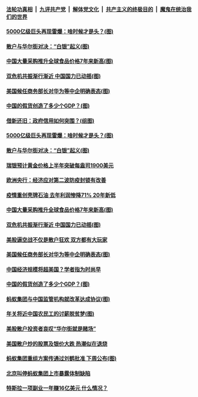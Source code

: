 

####  [法轮功真相](../../../../basic/blob/master/README.md?t=02051101) &nbsp;|&nbsp; [九评共产党](../../../../9ping.md/blob/master/README.md?t=02051101) &nbsp;|&nbsp; [解体党文化](../../../../jtdwh.md/blob/master/README.md?t=02051101)  &nbsp;|&nbsp; [共产主义的终极目的](../../../../gczydzjmd.md/blob/master/README.md?t=02051101) &nbsp;|&nbsp; [魔鬼在统治我们的世界](../../../../mgztzwmdsj.md/blob/master/README.md?t=02051101) 

#### [5000亿级巨头再现雷爆：啥时候才是头？(图)](../pages/p5/961507.md?t=02051101) 

#### [散户与华尔街对决：“白银”起义(图)](../pages/p5/961498.md?t=02051101) 

#### [中国大量采购推升全球食品价格7年来新高(图)](../pages/p5/961474.md?t=02051101) 

#### [双危机共振渐行渐近 中国国力已动摇(图)](../pages/p5/961455.md?t=02051101) 

#### [美国候任商务部长对华为等中企明确表态(图)](../pages/p5/961443.md?t=02051101) 

#### [中国的假货创造了多少个GDP？(图)](../pages/p5/961380.md?t=02051101) 

#### [借新还旧：政府信用如何突围？(组图)](../pages/p5/961501.md?t=02051101) 

#### [5000亿级巨头再现雷爆：啥时候才是头？(图)](../pages/p5/961507.md?t=02051101) 

#### [散户与华尔街对决：“白银”起义(图)](../pages/p5/961498.md?t=02051101) 

#### [瑞银预计黄金价格上半年突破每盎司1900美元](../pages/p5/961483.md?t=02051101) 

#### [欧洲央行：经济应对第二波防疫封锁有改善](../pages/p5/961482.md?t=02051101) 

#### [疫情重创壳牌石油 去年利润惨降71% 20年新低](../pages/p5/961480.md?t=02051101) 

#### [中国大量采购推升全球食品价格7年来新高(图)](../pages/p5/961474.md?t=02051101) 

#### [双危机共振渐行渐近 中国国力已动摇(图)](../pages/p5/961455.md?t=02051101) 

#### [美股逼空战不仅是散户狂欢 双方都有大玩家](../pages/p5/961448.md?t=02051101) 

#### [美国候任商务部长对华为等中企明确表态(图)](../pages/p5/961443.md?t=02051101) 

#### [中国经济规模将超美国？学者指为时尚早](../pages/p5/961442.md?t=02051101) 

#### [中国的假货创造了多少个GDP？(图)](../pages/p5/961380.md?t=02051101) 

#### [蚂蚁集团与中国监管机构就改革达成协议(图)](../pages/p5/961368.md?t=02051101) 

#### [年关将近中国农民工的讨薪脱贫梦(图)](../pages/p5/961366.md?t=02051101) 


#### [美股散户投资者哀叹“华尔街就是赌场”](../pages/p5/961332.md?t=02051101) 

#### [美国散户炒的股票及银价大跌 热潮似在退烧](../pages/p5/961328.md?t=02051101) 

#### [蚂蚁集团重组方案传通过刘鹤批准 下周公布(图)](../pages/p5/961324.md?t=02051101) 

#### [北京叫停蚂蚁集团上市暴露体制缺陷](../pages/p5/961314.md?t=02051101) 

#### [特斯拉一项副业一年赚16亿美元 什么情况？](../pages/p5/961313.md?t=02051101) 

